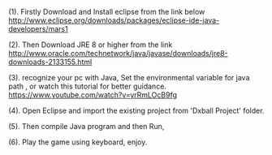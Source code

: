 (1).   Firstly Download and Install eclipse from the link below
http://www.eclipse.org/downloads/packages/eclipse-ide-java-developers/mars1

(2). Then Download JRE 8 or higher from the link
http://www.oracle.com/technetwork/java/javase/downloads/jre8-downloads-2133155.html

(3). recognize your pc with Java, Set the environmental variable for java path , or watch this tutorial for better guidance.
https://www.youtube.com/watch?v=yrRmLOcB9fg

(4). Open Eclipse and import the existing project from 'Dxball Project' folder.

(5). Then compile Java program and then Run,

(6). Play the game using keyboard, enjoy.

